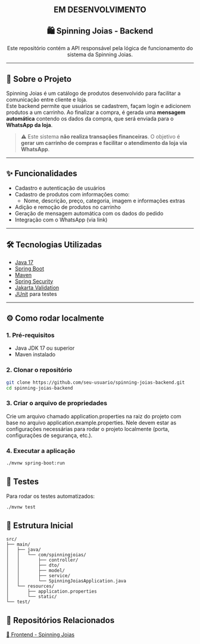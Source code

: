 <section align="center">

# EM DESENVOLVIMENTO

# 🛍️ Spinning Joias - Backend

Este repositório contém a API responsável pela lógica de funcionamento do sistema da Spinning Joias.

</section>

---

## 📌 Sobre o Projeto

Spinning Joias é um catálogo de produtos desenvolvido para facilitar a comunicação entre cliente e loja.  
Este backend permite que usuários se cadastrem, façam login e adicionem produtos a um carrinho. Ao finalizar a compra, é gerada uma **mensagem automática** contendo os dados da compra, que será enviada para o **WhatsApp da loja**.

> ⚠️ Este sistema **não realiza transações financeiras**. O objetivo é **gerar um carrinho de compras e facilitar o atendimento da loja via WhatsApp**.

---

## ✨ Funcionalidades

- Cadastro e autenticação de usuários
- Cadastro de produtos com informações como:
  - Nome, descrição, preço, categoria, imagem e informações extras
- Adição e remoção de produtos no carrinho
- Geração de mensagem automática com os dados do pedido
- Integração com o WhatsApp (via link)

---

## 🛠️ Tecnologias Utilizadas

- [Java 17](https://www.oracle.com/br/java/technologies/downloads/)
- [Spring Boot](https://spring.io/projects/spring-boot)
- [Maven](https://maven.apache.org/)
- [Spring Security](https://spring.io/projects/spring-security)
- [Jakarta Validation](https://jakarta.ee/specifications/bean-validation/)
- [JUnit](https://junit.org/) para testes

---

## ⚙️ Como rodar localmente

### 1. Pré-requisitos

- Java JDK 17 ou superior
- Maven instalado

### 2. Clonar o repositório

```bash
git clone https://github.com/seu-usuario/spinning-joias-backend.git
cd spinning-joias-backend
```

### 3. Criar o arquivo de propriedades
Crie um arquivo chamado application.properties na raiz do projeto com base no arquivo application.example.properties.
Nele devem estar as configurações necessárias para rodar o projeto localmente (porta, configurações de segurança, etc.).

### 4. Executar a aplicação
````bash
./mvnw spring-boot:run
````

## 🧪 Testes
Para rodar os testes automatizados:
```bash
./mvnw test
```

## 📁 Estrutura Inicial
````
src/
├── main/
│   ├── java/
│   │   └── com/spinningjoias/
│   │       ├── controller/
│   │       ├── dto/
│   │       ├── model/
│   │       ├── service/
│   │       └── SpinningJoiasApplication.java
│   └── resources/
│       ├── application.properties
│       └── static/
└── test/
````

## 🔗 Repositórios Relacionados
[🔸 Frontend - Spinning Joias](https://github.com/vpaesi/spinning-joias/)
